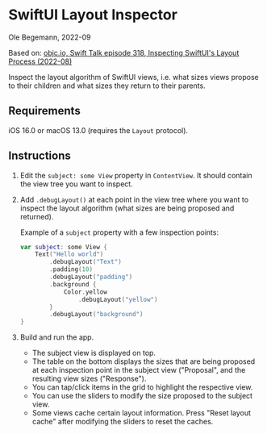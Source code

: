 #  SwiftUI Layout Inspector

Ole Begemann, 2022-09

Based on: [objc.io, Swift Talk episode 318, Inspecting SwiftUI's Layout Process (2022-08)](https://talk.objc.io/episodes/S01E318-inspecting-swiftui-s-layout-process)

Inspect the layout algorithm of SwiftUI views, i.e. what sizes views propose to
their children and what sizes they return to their parents.

## Requirements

iOS 16.0 or macOS 13.0 (requires the `Layout` protocol).

## Instructions

1.  Edit the `subject: some View` property in `ContentView`. It should contain
    the view tree you want to inspect.
    
2.  Add `.debugLayout()` at each point in the view tree where you want to inspect
    the layout algorithm (what sizes are being proposed and returned). 
        
    Example of a `subject` property with a few inspection points:
   
    ```swift
    var subject: some View {
        Text("Hello world")
            .debugLayout("Text")
            .padding(10)
            .debugLayout("padding")
            .background {
                Color.yellow
                    .debugLayout("yellow")
            }
            .debugLayout("background")
    }
    ```

4.  Build and run the app.

    - The subject view is displayed on top.
    - The table on the bottom displays the sizes that are being proposed at each
      inspection point in the subject view ("Proposal", and the resulting view 
      sizes ("Response").
    - You can tap/click items in the grid to highlight the respective view.
    - You can use the sliders to modify the size proposed to the subject view.
    - Some views cache certain layout information. Press "Reset layout cache"
      after modifying the sliders to reset the caches.
